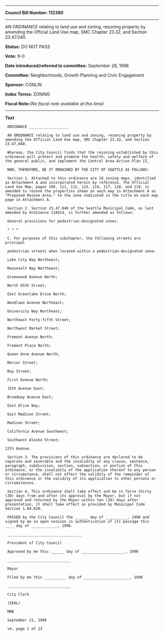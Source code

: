 

********

**Council Bill Number: 112390**
********

 AN ORDINANCE relating to land use and zoning, rezoning property by amending the Official Land Use map, SMC Chapter 23.32, and Section 23.47.040.

**Status:** DO NOT PASS
   
**Vote:** 9-0
   
   
**Date introduced/referred to committee:** September 28, 1998
   
**Committee:** Neighborhoods, Growth Planning and Civic Engagement
   
**Sponsor:** CONLIN
   
   
**Index Terms:** ZONING

**Fiscal Note:**_(No fiscal note available at this time)_

********

**Text**
   
```
 ORDINANCE __________________

 AN ORDINANCE relating to land use and zoning, rezoning property by amending the Official Land Use map, SMC Chapter 23.32, and Section 23.47.040.

 Whereas, the City Council finds that the rezoning established by this ordinance will protect and promote the health, safety and welfare of the general public, and implement the Central Area Action Plan II,

 NOW, THEREFORE, BE IT ORDAINED BY THE CITY OF SEATTLE AS FOLLOWS:

 Section 1. Attached to this ordinance are 18 zoning maps, identified as Attachment A and incorporated herein by reference. The Official Land Use Map, pages 104, 111, 112, 113, 114, 117, 118, and 119, is amended to rezone the properties shown on each map in Attachment A as "Proposed Rezone Area," to the zone indicated in the title on each map page in Attachment A.

 Section 2. Section 23.47.040 of the Seattle Municipal Code, as last amended by Ordinance 118414, is further amended as follows:

 General provisions for pedestrian-designated zones.

 * * *

 C. For purposes of this subchapter, the following streets are principal

 pedestrian streets when located within a pedestrian-designated zone:

 Lake City Way Northeast;

 Roosevelt Way Northeast;

 Greenwood Avenue North;

 North 85th Street;

 East Greenlake Drive North;

 Woodlawn Avenue Northeast;

 University Way Northeast;

 Northeast Forty-fifth Street;

 Northwest Market Street;

 Fremont Avenue North;

 Fremont Place North;

 Queen Anne Avenue North;

 Mercer Street;

 Roy Street;

 First Avenue North;

 15th Avenue East;

 Broadway Avenue East;

 East Olive Way;

 East Madison Street;

 Madison Street;

 California Avenue Southwest;

 Southwest Alaska Street;

12th Avenue.

 Section 3. The provisions of this ordinance are declared to be separate and severable and the invalidity of any clause, sentence, paragraph, subdivision, section, subsection, or portion of this ordinance, or the invalidity of the application thereof to any person or circumstance, shall not affect the validity of the remainder of this ordinance or the validity of its application to other persons or circumstances.

 Section 4. This ordinance shall take effect and be in force thirty (30) days from and after its approval by the Mayor, but if not approved and returned by the Mayor within ten (10) days after presentation, it shall take effect as provided by Municipal Code Section 1.04.020.

 PASSED by the City Council the ______ day of __________, 1998 and signed by me in open session in authentication of its passage this ____ day of ____________, 1998.

 __________________________________

 President of City Council

 Approved by me this ______ day of ____________________, 1998

 _____________________________

 Mayor

 Filed by me this __________ day of _____________________, 1998

 _____________________________

 City Clerk

 (SEAL)

 MBB

 September 21, 1998

 v4, page 1 of 23

```
